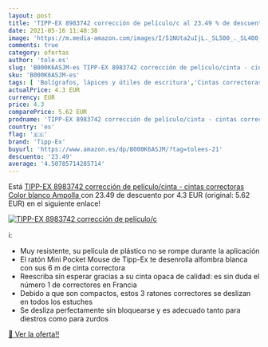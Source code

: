 ```yaml
---
layout: post
title: 'TIPP-EX 8983742 corrección de películo/c al 23.49 % de descuento'
date: 2021-05-16 11:40:38
image: 'https://m.media-amazon.com/images/I/51NUta2uIjL._SL500_._SL400_.jpg'
comments: true
category: ofertas
author: 'tole.es'
slug: 'B000K6ASJM-es TIPP-EX 8983742 corrección de películo/cinta - cintas...'
sku: 'B000K6ASJM-es'
tags: [ 'Bolígrafos, lápices y útiles de escritura','Cintas correctoras de tinta','Correctores y gomas de borrar','Oficina y papelería','tipp-ex', ]
actualPrice: 4.3 EUR
currency: EUR
price: 4.3
comparePrice: 5.62 EUR
prodname: 'TIPP-EX 8983742 corrección de películo/cinta - cintas correctoras  Color blanco  Ampolla '
country: 'es'
flag: '🇪🇸'
brand: 'Tipp-Ex'
buyurl: 'https://www.amazon.es/dp/B000K6ASJM/?tag=tolees-21'
descuento: '23.49'
average: '4.50785714285714'
---
```


Está [TIPP-EX 8983742 corrección de películo/cinta - cintas correctoras  Color blanco  Ampolla ](https://www.amazon.es/dp/B000K6ASJM/?tag=tolees-21) con 23.49 de descuento por 4.3 EUR (original: 5.62 EUR) en el siguiente enlace!

[![TIPP-EX 8983742 corrección de películo/c](https://m.media-amazon.com/images/I/51NUta2uIjL._SL500_._SL400_.jpg)](https://www.amazon.es/dp/B000K6ASJM/?tag=tolees-21)

ℹ️:

- Muy resistente, su película de plástico no se rompe durante la aplicación
- El ratón Mini Pocket Mouse de Tipp-Ex te desenrolla alfombra blanca con sus 6 m de cinta correctora
- Reescriba sin esperar gracias a su cinta opaca de calidad: es sin duda el número 1 de correctores en Francia
- Debido a que son compactos, estos 3 ratones correctores se deslizan en todos los estuches
- Se desliza perfectamente sin bloquearse y es adecuado tanto para diestros como para zurdos

[🛒 Ver la oferta!!](https://www.amazon.es/dp/B000K6ASJM/?tag=tolees-21)
